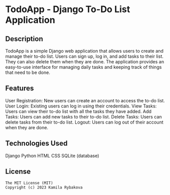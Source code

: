 # TodoApp - Django To-Do List Application

## Description
TodoApp is a simple Django web application that allows users to create and manage their to-do list. Users can sign up, log in, and add tasks to their list. They can also delete them when they are done. The application provides an easy-to-use interface for managing daily tasks and keeping track of things that need to be done.

## Features
User Registration: New users can create an account to access the to-do list.
User Login: Existing users can log in using their credentials.
View Tasks: Users can view their to-do list with all the tasks they have added.
Add Tasks: Users can add new tasks to their to-do list.
Delete Tasks: Users can delete tasks from their to-do list.
Logout: Users can log out of their account when they are done.

## Technologies Used
Django
Python
HTML
CSS
SQLite (database)

## License

    The MIT License (MIT)
    Copyright (c) 2023 Kamila Rybakova
